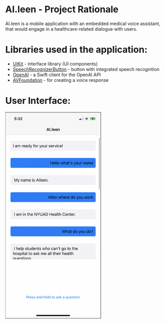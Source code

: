 # AI.leen - Project Rationale
AI.leen is a mobile application with an embedded medical voice assistant,
that would engage in a healthcare-related dialogue with users.
# Libraries used in the application:
- [UIKit](https://developer.apple.com/documentation/uikit) - interface library (UI components)
- [SpeechRecognizerButton](https://github.com/alexruperez/SpeechRecognizerButton) - button with integrated speech recognition
- [OpenAI](https://github.com/MacPaw/OpenAI/) - a Swift client for the OpenAI API
- [AVFoundation](https://developer.apple.com/documentation/avfoundation/) - for creating a voice response
# User Interface:

<img width="300" alt="image" src="https://github.com/ZeinMukhanov/demo/blob/main/AI_leen.png">

